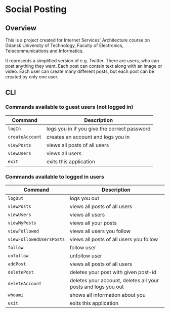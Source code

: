 # Social Posting

## Overview
This is a project created for Internet Services' Architecture course on Gdansk University of Technology, 
Faculty of Electronics, Telecommunications and Informatics.

It represents a simplified version of e.g. Twitter. There are users, who can post anything they want. Each post can
contain text along with an image or video. Each user can create many different posts, but each post can be created by
only one user.

## CLI
### Commands available to guest users (not logged in)
| Command | Description |
|---|---|
| `logIn` | logs you in if you give the correct password |
| `createAccount` | creates an account and logs you in |
| `viewPosts` | views all posts of all users |
| `viewUsers` | views all users |
| `exit` | exits this application |

### Commands available to logged in users
| Command | Description |
|---|---|
| `logOut` | logs you out |
| `viewPosts` | views all posts of all users |
| `viewUsers` | views all users |
| `viewMyPosts` | views all your posts |
| `viewFollowed` | views all users you follow |
| `viewFollowedUsersPosts` | views all posts of all users you follow |
| `follow` | follow user |
| `unfollow` | unfollow user |
| `addPost` | views all posts of all users |
| `deletePost` | deletes your post with given post-id |
| `deleteAccount` | deletes your account, deletes all your posts and logs you out |
| `whoami` | shows all information about you |
| `exit` | exits this application |
